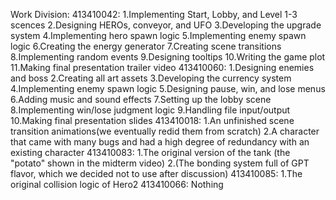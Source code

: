 Work Division:
413410042:
  1.Implementing Start, Lobby, and Level 1-3 scences
  2.Designing HEROs, conveyor, and UFO
  3.Developing the upgrade system
  4.Implementing hero spawn logic
  5.Implementing enemy spawn logic
  6.Creating the energy generator
  7.Creating scene transitions
  8.Implementing random events
  9.Designing tooltips
  10.Writing the game plot
  11.Making final presentation trailer video
413410060:
  1.Designing enemies and boss
  2.Creating all art assets
  3.Developing the currency system
  4.Implementing enemy spawn logic
  5.Designing pause, win, and lose menus
  6.Adding music and sound effects
  7.Setting up the lobby scene
  8.Implementing win/lose judgment logic
  9.Handling file input/output
  10.Making final presentation slides
413410018:
  1.An unfinished scene transition animations(we eventually redid them from scratch)
  2.A character that came with many bugs and had a high degree of redundancy with an existing character
413410083:
  1.The original version of the tank (the "potato" shown in the midterm video)
  2.(The bonding system full of GPT flavor, which we decided not to use after discussion)
413410085:
  1.The original collision logic of Hero2
413410066:
  Nothing
